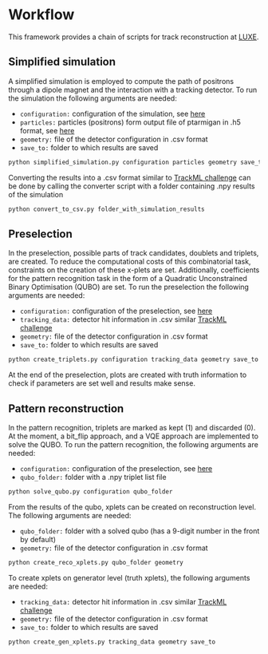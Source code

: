 #  Workflow 

This framework provides a chain of scripts for track reconstruction at [LUXE](https://arxiv.org/abs/2102.02032).

## Simplified simulation
A simplified simulation is employed to compute the path of positrons through a dipole magnet and the interaction with 
a tracking detector. To run the simulation the following arguments are needed:
   * `configuration:` configuration of the simulation, see [here](docs/simplified_simulation_input.md)
   * `particles:` particles (positrons) form output file of ptarmigan in .h5 format, see [here](https://github.com/tgblackburn)
   * `geometry:` file of the detector configuration in .csv format
   * `save_to:` folder to which results are saved

```bash
python simplified_simulation.py configuration particles geometry save_to
```
Converting the results into a .csv format similar to [TrackML challenge](https://www.kaggle.com/c/trackml-particle-identification)
can be done by calling the converter script with a folder containing .npy results of the simulation
```bash
python convert_to_csv.py folder_with_simulation_results
```

## Preselection
In the preselection, possible parts of track candidates, doublets and triplets, are created. To reduce the computational
costs of this combinatorial task, constraints on the creation of these x-plets are set. Additionally, coefficients for the
pattern recognition task in the form of a Quadratic Unconstrained Binary Optimisation (QUBO) are set.
To run the preselection the following arguments are needed:
   * `configuration:` configuration of the preselection, see [here](docs/make_triplets_input.md)
   * `tracking_data:` detector hit information in .csv similar [TrackML challenge](https://www.kaggle.com/c/trackml-particle-identification)
   * `geometry:` file of the detector configuration in .csv format
   * `save_to:` folder to which results are saved

```bash
python create_triplets.py configuration tracking_data geometry save_to
```

At the end of the preselection, plots are created with truth information to check if parameters are set well and results 
make sense.

## Pattern reconstruction
In the pattern recognition, triplets are marked as kept (1) and discarded (0). At the moment, a bit_flip approach, and
a VQE approach are implemented to solve the QUBO. To run the pattern recognition, the following arguments are needed:
   * `configuration:` configuration of the preselection, see [here](docs/qubo_solve_input.md)
   * `qubo_folder:` folder with a .npy triplet list file

```bash
python solve_qubo.py configuration qubo_folder
```
From the results of the qubo, xplets can be created on reconstruction level. The following arguments are needed:
   * `qubo_folder:` folder with a solved qubo (has a 9-digit number in the front by default)
   * `geometry:` file of the detector configuration in .csv format

```bash
python create_reco_xplets.py qubo_folder geometry
```

To create xplets on generator level (truth xplets), the following arguments are needed:
   * `tracking_data:` detector hit information in .csv similar [TrackML challenge](https://www.kaggle.com/c/trackml-particle-identification)
   * `geometry:` file of the detector configuration in .csv format
   * `save_to:` folder to which results are saved
```bash
python create_gen_xplets.py tracking_data geometry save_to
```






